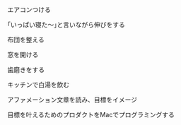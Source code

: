 エアコンつける

｢いっぱい寝た～｣と言いながら伸びをする

布団を整える

窓を開ける

歯磨きをする

キッチンで白湯を飲む

アファメーション文章を読み、目標をイメージ

目標を叶えるためのプロダクトをMacでプログラミングする
